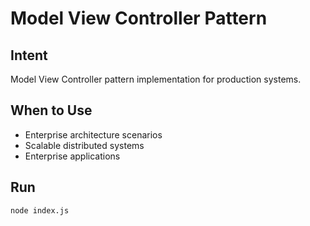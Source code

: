 # Model View Controller Pattern

## Intent
Model View Controller pattern implementation for production systems.

## When to Use
- Enterprise architecture scenarios
- Scalable distributed systems
- Enterprise applications

## Run
```bash
node index.js
```
